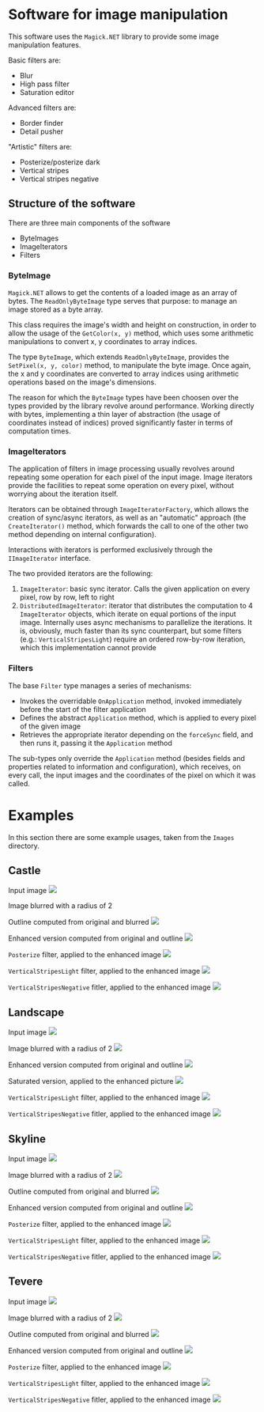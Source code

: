 # Software for image manipulation

This software uses the `Magick.NET` library to provide some image manipulation features.

Basic filters are:

* Blur
* High pass filter
* Saturation editor

Advanced filters are:

* Border finder
* Detail pusher

"Artistic" filters are:

* Posterize/posterize dark
* Vertical stripes
* Vertical stripes negative

## Structure of the software

There are three main components of the software

* ByteImages
* ImageIterators
* Filters

### ByteImage

`Magick.NET` allows to get the contents of a loaded image as an array of bytes. The `ReadOnlyByteImage` type serves that purpose: to manage an image stored as a byte array.

This class requires the image's width and height on construction, in order to allow the usage of the `GetColor(x, y)` method, which uses some arithmetic manipulations to convert x, y coordinates to array indices.

The type `ByteImage`, which extends `ReadOnlyByteImage`, provides the `SetPixel(x, y, color)` method, to manipulate the byte image. Once again, the x and y coordinates are converted to array indices using arithmetic operations based on the image's dimensions.

The reason for which the `ByteImage` types have been choosen over the types provided by the library revolve around performance. Working directly with bytes, implementing a thin layer of abstraction (the usage of coordinates instead of indices) proved significantly faster in terms of computation times.

### ImageIterators

The application of filters in image processing usually revolves around repeating some operation for each pixel of the input image. Image iterators provide the facilities to repeat some operation on every pixel, without worrying about the iteration itself.

Iterators can be obtained through `ImageIteratorFactory`, which allows the creation of sync/async iterators, as well as an "automatic" approach (the `CreateIterator()` method, which forwards the call to one of the other two method depending on internal configuration).

Interactions with iterators is performed exclusively through the `IImageIterator` interface.

The two provided iterators are the following:

1. `ImageIterator`: basic sync iterator. Calls the given application on every pixel, row by row, left to right
2. `DistributedImageIterator`: iterator that distributes the computation to 4 `ImageIterator` objects, which iterate on equal portions of the input image. Internally uses async mechanisms to parallelize the iterations. It is, obviously, much faster than its sync counterpart, but some filters (e.g.: `VerticalStripesLight`) require an ordered row-by-row iteration, which this implementation cannot provide

### Filters

The base `Filter` type manages a series of mechanisms:

* Invokes the overridable `OnApplication` method, invoked immediately before the start of the filter application
* Defines the abstract `Application` method, which is applied to every pixel of the given image
* Retrieves the appropriate iterator depending on the `forceSync` field, and then runs it, passing it the `Application` method

The sub-types only override the `Application` method (besides fields and properties related to information and configuration), which receives, on every call, the input images and the coordinates of the pixel on which it was called.

# Examples
In this section there are some example usages, taken from the `Images` directory.

## Castle

Input image
![](https://github.com/Alessandro-Di-Cicco/ImageManipulator/blob/main/Images/Castle/castle.jpg?raw=true)

Image blurred with a radius of 2
[](Images\Castle\castle_blurred[x2].jpg)

Outline computed from original and blurred
![](Images\Castle\castle_outline.jpg)

Enhanced version computed from original and outline
![](Images\Castle\castle_enhanced.jpg)

`Posterize` filter, applied to the enhanced image
![](Images\Castle\castle_posterized.jpg)

`VerticalStripesLight` filter, applied to the enhanced image
![](Images\Castle\castle_striped.jpg)

`VerticalStripesNegative` fitler, applied to the enhanced image
![](Images\Castle\castle_striped_neg.jpg)


## Landscape

Input image
![](Images\Landscape\input.jpg)

Image blurred with a radius of 2
![](Images\Landscape\input_blurred[x2].jpg)

Enhanced version computed from original and outline
![](Images\Landscape\input_enhanced.jpg)

Saturated version, applied to the enhanced picture
![](Images\Landscape\input_saturated.jpg)

`VerticalStripesLight` filter, applied to the enhanced image
![](Images\Landscape\input_striped.jpg)

`VerticalStripesNegative` fitler, applied to the enhanced image
![](Images\Landscape\input_striped_neg.jpg)

## Skyline

Input image
![](Images\Skyline\skyline.jpg)

Image blurred with a radius of 2
![](Images\Skyline\skyline_blurred[x2].jpg)

Outline computed from original and blurred
![](Images\Skyline\skyline_outline.jpg)

Enhanced version computed from original and outline
![](Images\Skyline\skyline_enhanced.jpg)

`Posterize` filter, applied to the enhanced image
![](Images\Skyline\skyline_posterized.jpg)

`VerticalStripesLight` filter, applied to the enhanced image
![](Images\Skyline\skyline_striped.jpg)

`VerticalStripesNegative` fitler, applied to the enhanced image
![](Images\Skyline\skyline_striped_neg.jpg)

## Tevere

Input image
![](Images\Tevere\tevere.jpg)

Image blurred with a radius of 2
![](Images\Tevere\tevere_blurred[x2].jpg)

Outline computed from original and blurred
![](Images\Tevere\tevere_outline.jpg)

Enhanced version computed from original and outline
![](Images\Tevere\tevere_enhanced.jpg)

`Posterize` filter, applied to the enhanced image
![](Images\Tevere\tevere_posterized.jpg)

`VerticalStripesLight` filter, applied to the enhanced image
![](Images\Tevere\tevere_striped.jpg)

`VerticalStripesNegative` fitler, applied to the enhanced image
![](Images\Tevere\tevere_striped_neg.jpg)
